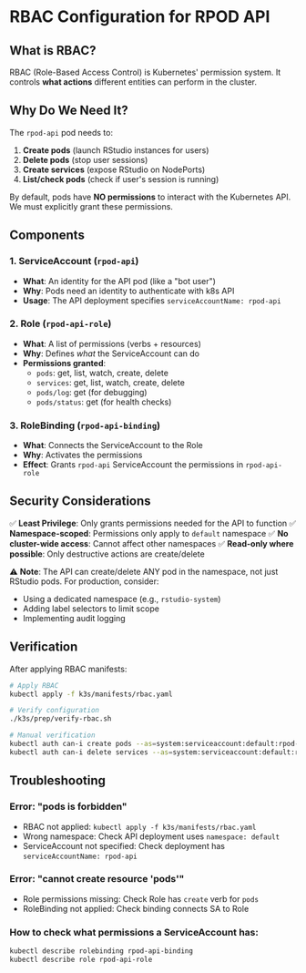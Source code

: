 # RBAC Configuration for RPOD API

## What is RBAC?

RBAC (Role-Based Access Control) is Kubernetes' permission system. It controls **what actions** different entities can perform in the cluster.

## Why Do We Need It?

The `rpod-api` pod needs to:
1. **Create pods** (launch RStudio instances for users)
2. **Delete pods** (stop user sessions)
3. **Create services** (expose RStudio on NodePorts)
4. **List/check pods** (check if user's session is running)

By default, pods have **NO permissions** to interact with the Kubernetes API. We must explicitly grant these permissions.

## Components

### 1. ServiceAccount (`rpod-api`)
- **What**: An identity for the API pod (like a "bot user")
- **Why**: Pods need an identity to authenticate with k8s API
- **Usage**: The API deployment specifies `serviceAccountName: rpod-api`

### 2. Role (`rpod-api-role`)
- **What**: A list of permissions (verbs + resources)
- **Why**: Defines *what* the ServiceAccount can do
- **Permissions granted**:
  - `pods`: get, list, watch, create, delete
  - `services`: get, list, watch, create, delete
  - `pods/log`: get (for debugging)
  - `pods/status`: get (for health checks)

### 3. RoleBinding (`rpod-api-binding`)
- **What**: Connects the ServiceAccount to the Role
- **Why**: Activates the permissions
- **Effect**: Grants `rpod-api` ServiceAccount the permissions in `rpod-api-role`

## Security Considerations

✅ **Least Privilege**: Only grants permissions needed for the API to function
✅ **Namespace-scoped**: Permissions only apply to `default` namespace
✅ **No cluster-wide access**: Cannot affect other namespaces
✅ **Read-only where possible**: Only destructive actions are create/delete

⚠️ **Note**: The API can create/delete ANY pod in the namespace, not just RStudio pods. For production, consider:
- Using a dedicated namespace (e.g., `rstudio-system`)
- Adding label selectors to limit scope
- Implementing audit logging

## Verification

After applying RBAC manifests:
```bash
# Apply RBAC
kubectl apply -f k3s/manifests/rbac.yaml

# Verify configuration
./k3s/prep/verify-rbac.sh

# Manual verification
kubectl auth can-i create pods --as=system:serviceaccount:default:rpod-api
kubectl auth can-i delete services --as=system:serviceaccount:default:rpod-api
```

## Troubleshooting

### Error: "pods is forbidden"
- RBAC not applied: `kubectl apply -f k3s/manifests/rbac.yaml`
- Wrong namespace: Check API deployment uses `namespace: default`
- ServiceAccount not specified: Check deployment has `serviceAccountName: rpod-api`

### Error: "cannot create resource 'pods'"
- Role permissions missing: Check Role has `create` verb for `pods`
- RoleBinding not applied: Check binding connects SA to Role

### How to check what permissions a ServiceAccount has:
```bash
kubectl describe rolebinding rpod-api-binding
kubectl describe role rpod-api-role
```
